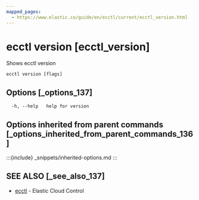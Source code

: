 ```yaml
---
mapped_pages:
  - https://www.elastic.co/guide/en/ecctl/current/ecctl_version.html
---
```


# ecctl version [ecctl_version]

Shows ecctl version

```
ecctl version [flags]
```


## Options [_options_137]

```
  -h, --help   help for version
```


## Options inherited from parent commands [_options_inherited_from_parent_commands_136]

:::{include} _snippets/inherited-options.md
:::


## SEE ALSO [_see_also_137]

* [ecctl](/reference/ecctl.md)	 - Elastic Cloud Control

